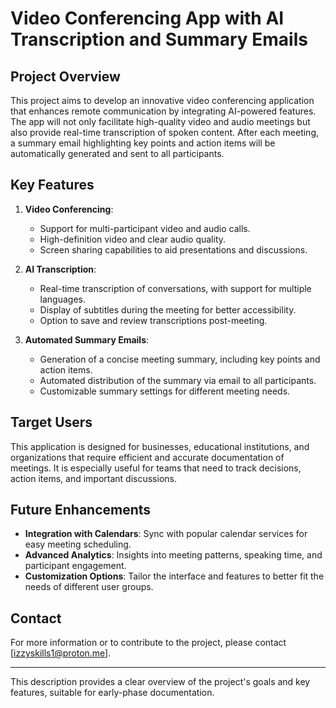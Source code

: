 # Video Conferencing App with AI Transcription and Summary Emails

## Project Overview

This project aims to develop an innovative video conferencing application that enhances remote communication by integrating AI-powered features. The app will not only facilitate high-quality video and audio meetings but also provide real-time transcription of spoken content. After each meeting, a summary email highlighting key points and action items will be automatically generated and sent to all participants.

## Key Features

1. **Video Conferencing**:

   - Support for multi-participant video and audio calls.
   - High-definition video and clear audio quality.
   - Screen sharing capabilities to aid presentations and discussions.

2. **AI Transcription**:

   - Real-time transcription of conversations, with support for multiple languages.
   - Display of subtitles during the meeting for better accessibility.
   - Option to save and review transcriptions post-meeting.

3. **Automated Summary Emails**:
   - Generation of a concise meeting summary, including key points and action items.
   - Automated distribution of the summary via email to all participants.
   - Customizable summary settings for different meeting needs.

## Target Users

This application is designed for businesses, educational institutions, and organizations that require efficient and accurate documentation of meetings. It is especially useful for teams that need to track decisions, action items, and important discussions.

## Future Enhancements

- **Integration with Calendars**: Sync with popular calendar services for easy meeting scheduling.
- **Advanced Analytics**: Insights into meeting patterns, speaking time, and participant engagement.
- **Customization Options**: Tailor the interface and features to better fit the needs of different user groups.

## Contact

For more information or to contribute to the project, please contact [izzyskills1@proton.me].

---

This description provides a clear overview of the project's goals and key features, suitable for early-phase documentation.
